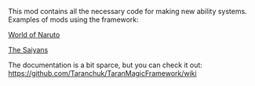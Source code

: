 This mod contains all the necessary code for making new ability systems. Examples of mods using the framework: 

[World of Naruto](https://steamcommunity.com/sharedfiles/filedetails/?id=3025338958) 

[The Saiyans](https://steamcommunity.com/sharedfiles/filedetails/?id=2768874080)

The documentation is a bit sparce, but you can check it out:
https://github.com/Taranchuk/TaranMagicFramework/wiki
